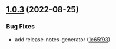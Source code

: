 ## [1.0.3](https://github.com/kesav21/go-lambda-builder/compare/v1.0.2...v1.0.3) (2022-08-25)


### Bug Fixes

* add release-notes-generator ([1c65f93](https://github.com/kesav21/go-lambda-builder/commit/1c65f935debdc31d2baa9abc2a5353fb49f3f96d))
